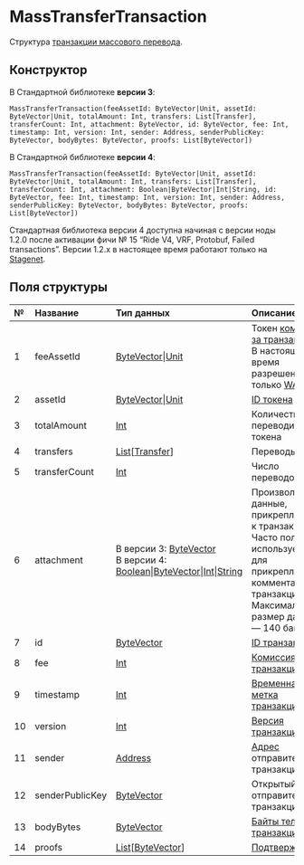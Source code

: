 # MassTransferTransaction

Структура [транзакции массового перевода](/ru/blockchain/transaction-type/mass-transfer-transaction).

## Конструктор

В Стандартной библиотеке **версии 3**:

``` ride
MassTransferTransaction(feeAssetId: ByteVector|Unit, assetId: ByteVector|Unit, totalAmount: Int, transfers: List[Transfer], transferCount: Int, attachment: ByteVector, id: ByteVector, fee: Int, timestamp: Int, version: Int, sender: Address, senderPublicKey: ByteVector, bodyBytes: ByteVector, proofs: List[ByteVector])
```

В Стандартной библиотеке **версии 4**:

``` ride
MassTransferTransaction(feeAssetId: ByteVector|Unit, assetId: ByteVector|Unit, totalAmount: Int, transfers: List[Transfer], transferCount: Int, attachment: Boolean|ByteVector|Int|String, id: ByteVector, fee: Int, timestamp: Int, version: Int, sender: Address, senderPublicKey: ByteVector, bodyBytes: ByteVector, proofs: List[ByteVector])
```

Стандартная библиотека версии 4 доступна начиная с версии ноды 1.2.0 после активации фичи №&nbsp;15 “Ride V4, VRF, Protobuf, Failed transactions”. Версии 1.2.x в настоящее время работают только на [Stagenet](/ru/blockchain/blockchain-network/stage-network).

## Поля структуры

| № | Название | Тип данных | Описание |
| :--- | :--- | :--- | :--- |
| 1 | feeAssetId | [ByteVector](/ru/ride/data-types/byte-vector)&#124;[Unit](/ru/ride/data-types/unit) | Токен [комиссии за транзакцию](/ru/blockchain/transaction/transaction-fee).<br>В настоящее время разрешен только [WAVES](/ru/blockchain/token/waves) |
| 2 | assetId | [ByteVector](/ru/ride/data-types/byte-vector)&#124;[Unit](/ru/ride/data-types/unit) | [ID токена](/ru/blockchain/token/token-id) |
| 3 | totalAmount | [Int](/ru/ride/data-types/int) | Количество переводимого токена |
| 4 | transfers | [List](/ru/ride/data-types/list)[[Transfer](/ru/ride/structures/common-structures/transfer)] | Переводы |
| 5 | transferCount | [Int](/ru/ride/data-types/int) | Число переводов |
| 6 | attachment | В версии 3: [ByteVector](/ru/ride/data-types/byte-vector)<br>В версии 4: [Boolean](/ru/ride/data-types/boolean)&#124;[ByteVector](/ru/ride/data-types/byte-vector)&#124;[Int](/ru/ride/data-types/int)&#124;[String](/ru/ride/data-types/string) | Произвольные данные, прикрепленные к транзакции. Часто поле используется для прикрепления комментария к транзакции.<br>Максимальный размер данных — 140 байт |
| 7 | id | [ByteVector](/ru/ride/data-types/byte-vector) | [ID транзакции](/ru/blockchain/transaction/transaction-id) |
| 8 | fee | [Int](/ru/ride/data-types/int) | [Комиссия за транзакцию](/ru/blockchain/transaction/transaction-fee) |
| 9 | timestamp | [Int](/ru/ride/data-types/int) | [Временная метка транзакции](/ru/blockchain/transaction/transaction-timestamp) |
| 10 | version | [Int](/ru/ride/data-types/int) | [Версия транзакции](/ru/blockchain/transaction/transaction-version) |
| 11 | sender | [Address](/ru/ride/structures/common-structures/address) | [Адрес](/ru/blockchain/account/address) отправителя транзакции |
| 12 | senderPublicKey | [ByteVector](/ru/ride/data-types/byte-vector) | Открытый ключ отправителя транзакции |
| 13 | bodyBytes | [ByteVector](/ru/ride/data-types/byte-vector) | [Байты тела транзакции](/ru/blockchain/transaction/transaction-body-bytes) |
| 14 | proofs | [List](/ru/ride/data-types/list)[[ByteVector](/ru/ride/data-types/byte-vector)] | [Подтверждения](/ru/blockchain/transaction/transaction-proof) |

